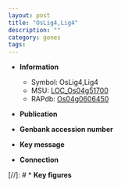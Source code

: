 ```yaml
---
layout: post
title: "OsLig4,Lig4"
description: ""
category: genes
tags: 
---
```


* **Information**  
    + Symbol: OsLig4,Lig4  
    + MSU: [LOC_Os04g51700](http://rice.uga.edu/cgi-bin/ORF_infopage.cgi?orf=LOC_Os04g51700)  
    + RAPdb: [Os04g0606450](http://rapdb.dna.affrc.go.jp/viewer/gbrowse_details/irgsp1?name=Os04g0606450)  

* **Publication**  

* **Genbank accession number**  

* **Key message**  

* **Connection**  

[//]: # * **Key figures**  


